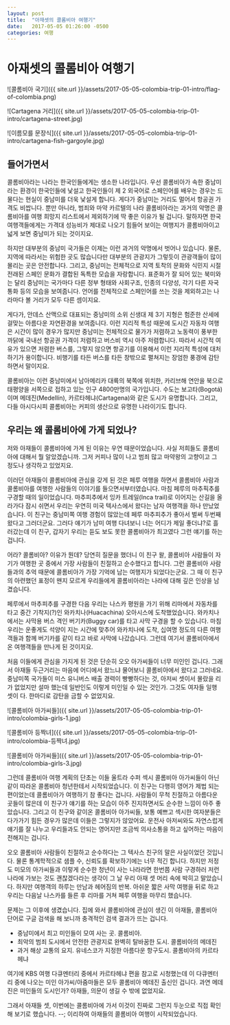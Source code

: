 ```yaml
---
layout: post
title:  "아재셋의 콜롬비아 여행기"
date:   2017-05-05 01:26:00 -0500
categories: 여행
---
```


# 아재셋의 콜롬비아 여행기

![콜롬비아 국기]({{ site.url }}/assets/2017-05-05-colombia-trip-01-intro/flag-of-colombia.png) 

![Cartagena 거리]({{ site.url }}/assets/2017-05-05-colombia-trip-01-intro/cartagena-street.jpg)

![이름모를 문장식]({{ site.url }}/assets/2017-05-05-colombia-trip-01-intro/cartagena-fish-gargoyle.jpg)

## 들어가면서

콜롬비아라는 나라는 한국인들에게는 생소한 나라입니다. 우선 콜롬비아가 속한
중남미라는 환경이 한국인들에 낯설고 한국인들이 제 2 외국어로 스페인어를 배우는
경우는 드물다는 현실이 중남미를 더욱 낯설게 합니다. 게다가 중남미는 거리도
멀어서 항공권 가격도 비쌉니다. 뿐만 아니라, 범죄와 마약 카르텔의 나라
콜롬비아라는 과거의 악명은 콜롬비아를 여행 희망지 리스트에서 제외하기에 딱
좋은 이유가 될 겁니다.  말하자면 한국 여행객들에게는 가격대 성능비가 제대로
나오기 힘들어 보이는 여행지가 콜롬비아이고 넓게 보면 중남미가 되는 것이지요.

하지만 대부분의 중남미 국가들은 이제는 이런 과거의 악명에서 벗어나 있습니다.
물론, 지역에 따라서는 위험한 곳도 많습니다만 대부분의 관광지가 그렇듯이
관광객들이 많이 몰리는 곳은 안전합니다. 그리고, 중남미는 전체적으로 지역
토착의 문화와 식민지 시절 전래된 스페인 문화가 결합된 독특한 모습을
자랑합니다. 표준화가 잘 되어 있는 북미와는 달리 중남미는 국가마다 다른 정부
형태와 사회구조, 인종의 다양성, 각기 다른 자국 통화 등의 모습을 보여줍니다.
언어를 전체적으로 스페인어를 쓰는 것을 제외하고는 나라마다 볼 거리가 모두 다른
셈이지요.

게다가, 안데스 산맥으로 대표되는 중남미의 소위 신생대 제 3기 지형은 험준한
산세에 걸맞는 아름다운 자연환경을 보여줍니다. 이런 지리적 특성 때문에 도시간
자동차 여행은 시간이 많이 경우가 많지만 중남미는 전체적으로 물가가 저렴하고
노동력이 풍부한 까닭에 국내선 항공권 가격이 저렴하고 버스비 역시 아주
저렴합니다. 따라서 시간적 여유가 있으면 저렴한 버스를, 그렇지 않으면 항공기를
이용해서 이런 지리적 특성에 대처하기가 용이합니다. 비행기를 타든 버스를 타든
창밖으로 펼쳐지는 장엄한 풍경에 감탄하면서 말이지요.

콜롬비아는 이런 중남미에서 남아메리카 대륙의 북쪽에 위치한, 카리브해 연안을
북으로 태평양을 서쪽으로 접하고 있는 인구 4800만명의 국가입니다. 수도는
보고타(Bogotá)이며 메데진(Medellín), 카르타헤냐(Cartagena)와 같은 도시가
유명합니다. 그리고, 다들 아시다시피 콜롬비아는 커피의 생산으로 유명한
나라이기도 합니다.

## 우리는 왜 콜롬비아에 가게 되었나?

저와 아재들이 콜롬비아에 가게 된 이유는 우연 때문이었습니다. 사실 저희들도
콜롬비아에 대해서 뭘 알았겠습니까. 그저 커피나 많이 나고 범죄 많고 마약왕의
고향이고 그 정도나 생각하고 있었지요.

이러던 아재들이 콜롬비아에 관심을 갖게 된 것은 페루 여행을 하면서 콜롬비아
사람과 콜롬비아를 여행한 사람들의 이야기를 들으면서부터였습니다. 마침 페루의
마추픽추를 구경할 때의 일이었습니다. 마추피추에서 잉카 트레일(Inca trail)로
이어지는 산길을 올라가다 잠시 쉬면서 우리는 우연히 미국 텍사스에서 왔다는 남자
여행객을 하나 만났었습니다. 이 친구는 중남미쪽 여행 경험이 많았는데 페루
마추피추가 좋아서 벌써 두번째 왔다고 그러더군요. 그러다 얘기가 남미 여행
다녀보니 너는 어디가 제일 좋더냐?로 흘러갔는데 이 친구, 갑자기 우리는 듣도
보도 못한 콜롬비아가 최고였다 그런 얘기를 하는 겁니다.

어라? 콜롬비아? 이유가 뭔데? 당연히 질문을 했더니 이 친구 왈, 콜롬비아
사람들이 자기가 여행한 곳 중에서 가장 사람들이 친절하고 순수했다고 합니다.
그런 콜롬비아 사람들과의 추억 때문에 콜롬비아가 가장 기억에 남는 여행지가
되었다는군요. 그 때 이 친구의 아련했던 표정이 왠지 모르게 우리들에게
콜롬비아라는 나라에 대해 깊은 인상을 남겼습니다.

페루에서 마추피추를 구경한 다음 우리는 나스카 평원을 가기 위해 리마에서
자동차를 타고 중간 기착지(?)인 와카치나(Huacachina) 오아시스에 도착했었습니다.
와카치나에서는 사막용 버스 격인 버기카(Buggy car)를 타고 사막 구경을 할 수
있습니다. 마침 우리는 운좋게도 석양이 지는 시간에 맞추어 와카치나에 도착,
십여명 정도의 다른 여행객들과 함께 버기카를 같이 타고 바로 사막에 나갔습니다.
그런데 여기서 콜롬비아에서 온 여행객들을 만나게 된 것이지요.

처음 이들에게 관심을 가지게 된 것은 단순히 오오 아가씨들이 너무 미인인 겁니다.
그래서 아재들 두근거리는 마음에 어디에서 왔느냐 물어보니 콜롬비아에서 왔다고
그러네요. 중남미쪽 국가들이 미스 유니버스 배출 경력이 빵빵하다는 것, 아저씨
셋이서 몰랐을 리가 없었지만 설마 했는데 일반인도 이렇게 미인일 수 있는 것인가.
그것도 여자들 일행 셋이 다. 한마디로 감탄을 금할 수 없었지요. 

![콜롬비아 아가씨들]({{ site.url }}/assets/2017-05-05-colombia-trip-01-intro/colombia-girls-1.jpg)

![콜롬비아 등짝녀]({{ site.url }}/assets/2017-05-05-colombia-trip-01-intro/colombia-등짝녀.jpg)

![콜롬비아 아가씨들]({{ site.url }}/assets/2017-05-05-colombia-trip-01-intro/colombia-girls-3.jpg)

그런데 콜롬비아 여행 계획의 단초는 이들 울트라 수퍼 섹시 콜롬비아 아가씨들이
아닌 같이 따라온 콜롬비아 청년한테서 시작되었습니다. 이 친구는 다행히 영어가
제법 되는 편이었는데 콜롬비아가 여행하기 참 좋다는 겁니다. 사람들이 무척
친절하고 아름다운 곳들이 많은데 이 친구가 얘기를 하는 모습이 아주 진지하면서도
순수한 느낌이 아주 좋았습니다. 그리고 이 친구와 같이온 콜롬비아 아가씨들, 보통
예쁘고 섹시한 여자분들은 다가가기 힘든 경우가 많은데 이들은 그렇지가 않았어요.
운전사 아저씨와도 자연스럽게 얘기를 잘 나누고 우리들과도 안되는 영어지만
조금씩 의사소통을 하고 싶어하는 마음이 전해지는 겁니다.

오오 콜롬비아 사람들이 친절하고 순수하다는 그 텍사스 친구의 말은 사실이었던
것입니다. 물론 통계학적으로 샘플 수, 신뢰도를 확보하기에는 너무 적긴 합니다.
하지만 저정도 미모의 아가씨들과 이렇게 순수한 청년이 사는 나라라면 한번쯤 사람
구경하러 저런 나라에 가보는 것도 괜찮겠다라는 생각이 그 날 우리 아재 셋 머리
속에 박히고 말았습니다. 하지만 여행객의 하루는 만남과 헤어짐의 반복. 아쉬운
짧은 사막 여행을 뒤로 하고 우리는 다음날 나스카를 들른 후 리마를 거쳐 페루
여행을 마무리 했습니다.

문제는 그 이후에 생겼습니다. 집에 와서 콜롬비아에 관심이 생긴 이 아재들,
콜롬비아 단어로 구글 검색을 해 보니까 충격적인 검색 결과가 뜨는 겁니다.

  * 중남미에서 최고 미인들이 모여 사는 곳. 콜롬비아.
  * 최악의 범죄 도시에서 안전한 관광지로 완벽히 탈바꿈한 도시. 콜롬비아의 메데진
  * 과거 해상 교통의 요지. 유네스코가 지정한 아름다운 항구도시. 콜롬비아의 카르타헤냐

여기에 KBS 여행 다큐멘터리 중에서 카르타헤냐 편을 참고로 시청했는데 이
다큐멘터리 중에 나오는 미인 아가씨/아줌마들은 모두 콜롬비아 메데진 출신인
겁니다. 과연 메데진은 미인들의 도시인가? 아재들, 의문이 생길 수 밖에 없었지요.

그래서 아재들 셋, 이번에는 콜롬비아에 가서 이것이 진짜로 그런지 두눈으로 직접
확인해 보기로 했습니다. --; 이리하여 아재들의 콜롬비아 여행이 시작되었습니다.
